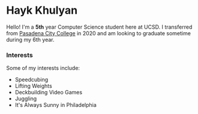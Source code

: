 # Hayk Khulyan
Hello! I'm a **5th** year Computer Science student here at UCSD. I transferred from [Pasadena City College](https://pasadena.edu/) in 2020 and am looking to 
graduate sometime during my 6th year. 

### Interests

Some of my interests include:

- Speedcubing
- Lifting Weights
- Deckbuilding Video Games
- Juggling
- It's Always Sunny in Philadelphia